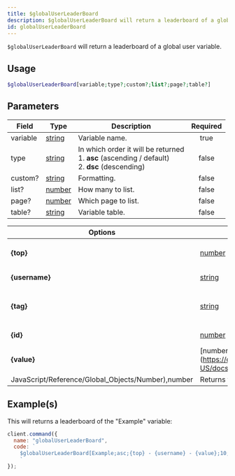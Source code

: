 ```yaml
---
title: $globalUserLeaderBoard
description: $globalUserLeaderBoard will return a leaderboard of a global user variable.
id: globalUserLeaderBoard
---
```


`$globalUserLeaderBoard` will return a leaderboard of a global user variable.

## Usage

```php
$globalUserLeaderBoard[variable;type?;custom?;list?;page?;table?]
```

## Parameters

| Field    | Type                                                                                              | Description                                                                                               | Required |
| -------- | ------------------------------------------------------------------------------------------------- | --------------------------------------------------------------------------------------------------------- | :------: |
| variable | [string](https://developer.mozilla.org/en-US/docs/Web/JavaScript/Reference/Global_Objects/String) | Variable name.                                                                                            |   true   |
| type     | [string](https://developer.mozilla.org/en-US/docs/Web/JavaScript/Reference/Global_Objects/String) | In which order it will be returned <br /> 1. **asc** (ascending / default) <br /> 2. **dsc** (descending) |  false   |
| custom?  | [string](https://developer.mozilla.org/en-US/docs/Web/JavaScript/Reference/Global_Objects/String) | Formatting.                                                                                               |  false   |
| list?    | [number](https://developer.mozilla.org/en-US/docs/Web/JavaScript/Reference/Global_Objects/Number) | How many to list.                                                                                         |  false   |
| page?    | [number](https://developer.mozilla.org/en-US/docs/Web/JavaScript/Reference/Global_Objects/Number) | Which page to list.                                                                                       |  false   |
| table?   | [string](https://developer.mozilla.org/en-US/docs/Web/JavaScript/Reference/Global_Objects/String) | Variable table.                                                                                           |  false   |

| Options                                            | Returns                                                                                           |                                         |
| -------------------------------------------------- | ------------------------------------------------------------------------------------------------- | --------------------------------------- |
| **{top}**                                          | [number](https://developer.mozilla.org/en-US/docs/Web/JavaScript/Reference/Global_Objects/Number) | Returns the position of the user.       |
| **{username}**                                     | [string](https://developer.mozilla.org/en-US/docs/Web/JavaScript/Reference/Global_Objects/String) | Returns the username.                   |
| **{tag}**                                          | [string](https://developer.mozilla.org/en-US/docs/Web/JavaScript/Reference/Global_Objects/String) | Returns the username and discriminator. |
| **{id}**                                           | [number](https://developer.mozilla.org/en-US/docs/Web/JavaScript/Reference/Global_Objects/Number) | Returns the user ID.                    |
| **{value}**                                        | [number](https://developer.mozilla.org/en-US/docs/Web/                                            |
| JavaScript/Reference/Global_Objects/Number),number | Returns the variable value.                                                                       |

## Example(s)

This will returns a leaderboard of the "Example" variable:

```javascript
client.command({
  name: "globalUserLeaderBoard",
  code: `
    $globalUserLeaderBoard[Example;asc;{top} - {username} - {value};10;1;main]
    `
});
```
